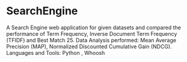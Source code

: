 # SearchEngine
A Search Engine web application for given datasets and compared the performance of Term Frequency,
Inverse Document Term Frequency (TFIDF) and Best Match 25.
Data Analysis performed: Mean Average Precision (MAP), Normalized Discounted Cumulative Gain (NDCG).
Languages and Tools: Python , Whoosh
